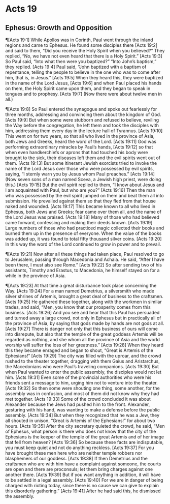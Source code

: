 # Acts 19

## Ephesus: Growth and Opposition
¶[Acts 19:1] While Apollos was in Corinth, Paul went through the inland regions and came to Ephesus. He found some disciples there
[Acts 19:2] and said to them, “Did you receive the Holy Spirit when you believed?” They replied, “No, we have not even heard that there is a Holy Spirit.”
[Acts 19:3] So Paul said, “Into what then were you baptized?” “Into John’s baptism,” they replied.
[Acts 19:4] Paul said, “John baptized with a baptism of repentance, telling the people to believe in the one who was to come after him, that is, in Jesus.”
[Acts 19:5] When they heard this, they were baptized in the name of the Lord Jesus,
[Acts 19:6] and when Paul placed his hands on them, the Holy Spirit came upon them, and they began to speak in tongues and to prophesy.
[Acts 19:7] (Now there were about twelve men in all.)

¶[Acts 19:8] So Paul entered the synagogue and spoke out fearlessly for three months, addressing and convincing them about the kingdom of God.
[Acts 19:9] But when some were stubborn and refused to believe, reviling the Way before the congregation, he left them and took the disciples with him, addressing them every day in the lecture hall of Tyrannus.
[Acts 19:10] This went on for two years, so that all who lived in the province of Asia, both Jews and Greeks, heard the word of the Lord.
[Acts 19:11] God was performing extraordinary miracles by Paul’s hands,
[Acts 19:12] so that when even handkerchiefs or aprons that had touched his body were brought to the sick, their diseases left them and the evil spirits went out of them.
[Acts 19:13] But some itinerant Jewish exorcists tried to invoke the name of the Lord Jesus over those who were possessed by evil spirits, saying, “I sternly warn you by Jesus whom Paul preaches.”
[Acts 19:14] (Now seven sons of a man named Sceva, a Jewish high priest, were doing this.)
[Acts 19:15] But the evil spirit replied to them, “I know about Jesus and I am acquainted with Paul, but who are you?”
[Acts 19:16] Then the man who was possessed by the evil spirit jumped on them and beat them all into submission. He prevailed against them so that they fled from that house naked and wounded.
[Acts 19:17] This became known to all who lived in Ephesus, both Jews and Greeks; fear came over them all, and the name of the Lord Jesus was praised.
[Acts 19:18] Many of those who had believed came forward, confessing and making their deeds known.
[Acts 19:19] Large numbers of those who had practiced magic collected their books and burned them up in the presence of everyone. When the value of the books was added up, it was found to total fifty thousand silver coins.
[Acts 19:20] In this way the word of the Lord continued to grow in power and to prevail.

¶[Acts 19:21] Now after all these things had taken place, Paul resolved to go to Jerusalem, passing through Macedonia and Achaia. He said, “After I have been there, I must also see Rome.”
[Acts 19:22] So after sending two of his assistants, Timothy and Erastus, to Macedonia, he himself stayed on for a while in the province of Asia.

¶[Acts 19:23] At that time a great disturbance took place concerning the Way.
[Acts 19:24] For a man named Demetrius, a silversmith who made silver shrines of Artemis, brought a great deal of business to the craftsmen.
[Acts 19:25] He gathered these together, along with the workmen in similar trades, and said, “Men, you know that our prosperity comes from this business.
[Acts 19:26] And you see and hear that this Paul has persuaded and turned away a large crowd, not only in Ephesus but in practically all of the province of Asia, by saying that gods made by hands are not gods at all.
[Acts 19:27] There is danger not only that this business of ours will come into disrepute, but also that the temple of the great goddess Artemis will be regarded as nothing, and she whom all the province of Asia and the world worship will suffer the loss of her greatness.”
[Acts 19:28] When they heard this they became enraged and began to shout, “Great is Artemis of the Ephesians!”
[Acts 19:29] The city was filled with the uproar, and the crowd rushed to the theater together, dragging with them Gaius and Aristarchus, the Macedonians who were Paul’s traveling companions.
[Acts 19:30] But when Paul wanted to enter the public assembly, the disciples would not let him.
[Acts 19:31] Even some of the provincial authorities who were his friends sent a message to him, urging him not to venture into the theater.
[Acts 19:32] So then some were shouting one thing, some another, for the assembly was in confusion, and most of them did not know why they had met together.
[Acts 19:33] Some of the crowd concluded it was about Alexander because the Jews had pushed him to the front. Alexander, gesturing with his hand, was wanting to make a defense before the public assembly.
[Acts 19:34] But when they recognized that he was a Jew, they all shouted in unison, “Great is Artemis of the Ephesians!” for about two hours.
[Acts 19:35] After the city secretary quieted the crowd, he said, “Men of Ephesus, what person is there who does not know that the city of the Ephesians is the keeper of the temple of the great Artemis and of her image that fell from heaven?
[Acts 19:36] So because these facts are indisputable, you must keep quiet and not do anything reckless.
[Acts 19:37] For you have brought these men here who are neither temple robbers nor blasphemers of our goddess.
[Acts 19:38] If then Demetrius and the craftsmen who are with him have a complaint against someone, the courts are open and there are proconsuls; let them bring charges against one another there.
[Acts 19:39] But if you want anything in addition, it will have to be settled in a legal assembly.
[Acts 19:40] For we are in danger of being charged with rioting today, since there is no cause we can give to explain this disorderly gathering.”
[Acts 19:41] After he had said this, he dismissed the assembly.
